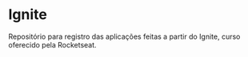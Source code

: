 # Ignite
Repositório para registro das aplicações feitas a partir do Ignite, curso oferecido pela Rocketseat.
